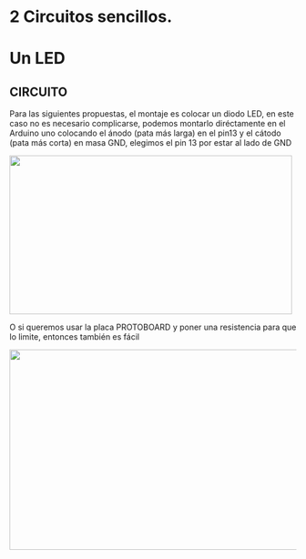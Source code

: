 # 2 Circuitos sencillos.


# Un LED

## CIRCUITO

Para las siguientes propuestas, el montaje es colocar un diodo LED, en este caso no es necesario complicarse, podemos montarlo diréctamente en el Arduino uno colocando el ánodo (pata más larga) en el pin13 y el cátodo (pata más corta) en masa GND, elegimos el pin 13 por estar al lado de GND

<img src="http://aularagon.catedu.es/materialesaularagon2013/arduino/M1/ledirecto.png" width="496" height="279" />

O si queremos usar la placa PROTOBOARD y poner una resistencia para que lo limite, entonces también es fácil

<img src="http://aularagon.catedu.es/materialesaularagon2013/arduino/M1/conexionLED.png" width="515" height="352" />


